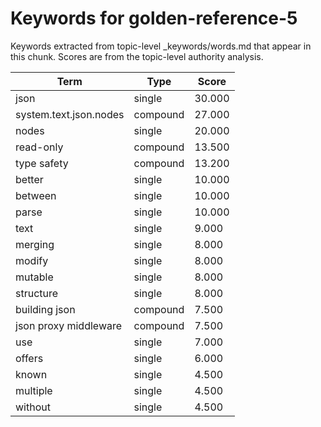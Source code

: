 # Keywords for golden-reference-5

Keywords extracted from topic-level _keywords/words.md that appear in this chunk.
Scores are from the topic-level authority analysis.

| Term | Type | Score |
|------|------|-------|
| json | single | 30.000 |
| system.text.json.nodes | compound | 27.000 |
| nodes | single | 20.000 |
| read-only | compound | 13.500 |
| type safety | compound | 13.200 |
| better | single | 10.000 |
| between | single | 10.000 |
| parse | single | 10.000 |
| text | single | 9.000 |
| merging | single | 8.000 |
| modify | single | 8.000 |
| mutable | single | 8.000 |
| structure | single | 8.000 |
| building json | compound | 7.500 |
| json proxy middleware | compound | 7.500 |
| use | single | 7.000 |
| offers | single | 6.000 |
| known | single | 4.500 |
| multiple | single | 4.500 |
| without | single | 4.500 |

